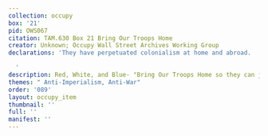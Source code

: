 ```yaml
---
collection: occupy
box: '21'
pid: OWS067
citation: TAM.630 Box 21 Bring Our Troops Home
creator: Unknown; Occupy Wall Street Archives Working Group
declarations: 'They have perpetuated colonialism at home and abroad.

  '
description: Red, White, and Blue- "Bring Our Troops Home so they can join us"
themes: " Anti-Imperialism, Anti-War"
order: '089'
layout: occupy_item
thumbnail: ''
full: ''
manifest: ''
---
```

